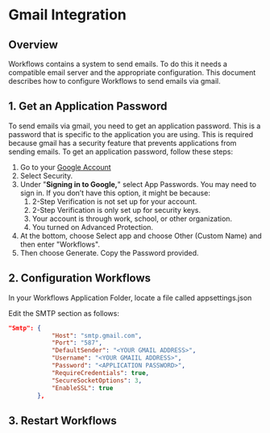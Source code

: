 # Gmail Integration

## Overview
Workflows contains a system to send emails. To do this it needs a compatible email server and the appropriate configuration. This document describes how to configure Workflows to send emails via gmail.

## 1. Get an Application Password
To send emails via gmail, you need to get an application password. This is a password that is specific to the application you are using. This is required because gmail has a security feature that prevents applications from sending emails. To get an application password, follow these steps:

1. Go to your [Google Account](https://myaccount.google.com/)
2. Select Security.
3. Under "**Signing in to Google,**" select App Passwords. You may need to sign in. If you don’t have this option, it might be because:
   1. 2-Step Verification is not set up for your account.
   2. 2-Step Verification is only set up for security keys.
   3. Your account is through work, school, or other organization.
   4. You turned on Advanced Protection.
4. At the bottom, choose Select app and choose Other (Custom Name) and then enter "Workflows".
5. Then choose Generate. Copy the Password provided.

## 2. Configuration Workflows
In your Workflows Application Folder, locate a file called appsettings.json

Edit the SMTP section as follows:

```json
"Smtp": {
			"Host": "smtp.gmail.com",
			"Port": "587",
			"DefaultSender": "<YOUR GMAIL ADDRESS>",
			"Username": "<YOUR GMAIIL ADDRESS>",
			"Password": "<APPLICATION PASSWORD>",
			"RequireCredentials": true,
		    "SecureSocketOptions": 3,		
			"EnableSSL": true
		},
```

## 3. Restart Workflows

